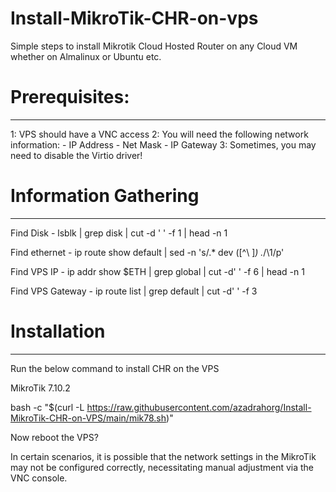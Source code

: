 # Install-MikroTik-CHR-on-vps

Simple steps to install Mikrotik Cloud Hosted Router on any Cloud VM whether on Almalinux or Ubuntu etc.

# Prerequisites:
----------------

1: VPS should have a VNC access
2: You will need the following network information:
    - IP Address
    - Net Mask
    - IP Gateway
3: Sometimes, you may need to disable the Virtio driver!

# Information Gathering
-----------------------

Find Disk - lsblk | grep disk | cut -d ' ' -f 1 | head -n 1

Find ethernet - ip route show default | sed -n 's/.* dev \([^\ ]*\) .*/\1/p'

Find VPS IP - ip addr show $ETH | grep global | cut -d' ' -f 6 | head -n 1

Find VPS Gateway - ip route list | grep default | cut -d' ' -f 3

# Installation
--------------
Run the below command to install CHR on the VPS

MikroTik 7.10.2

bash -c "$(curl -L https://raw.githubusercontent.com/azadrahorg/Install-MikroTik-CHR-on-VPS/main/mik78.sh)"

Now reboot the VPS?

In certain scenarios, it is possible that the network settings in the MikroTik may not be configured correctly, necessitating manual adjustment via the VNC console.
